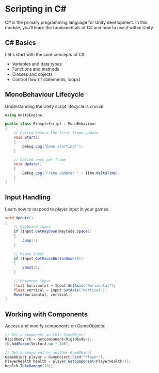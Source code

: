 
# Scripting in C#

C# is the primary programming language for Unity development. In this module, you'll learn the fundamentals of C# and how to use it within Unity.

## C# Basics

Let's start with the core concepts of C#:

* Variables and data types
* Functions and methods
* Classes and objects
* Control flow (if statements, loops)

## MonoBehaviour Lifecycle

Understanding the Unity script lifecycle is crucial:

```csharp
using UnityEngine;

public class ExampleScript : MonoBehaviour
{
    // Called before the first frame update
    void Start()
    {
        Debug.Log("Game starting!");
    }

    // Called once per frame
    void Update()
    {
        Debug.Log("Frame update: " + Time.deltaTime);
    }
}
```

## Input Handling

Learn how to respond to player input in your games:

```csharp
void Update()
{
    // Keyboard input
    if (Input.GetKeyDown(KeyCode.Space))
    {
        Jump();
    }
    
    // Mouse input
    if (Input.GetMouseButtonDown(0))
    {
        Shoot();
    }
    
    // Movement input
    float horizontal = Input.GetAxis("Horizontal");
    float vertical = Input.GetAxis("Vertical");
    Move(horizontal, vertical);
}
```

## Working with Components

Access and modify components on GameObjects:

```csharp
// Get a component on this GameObject
Rigidbody rb = GetComponent<Rigidbody>();
rb.AddForce(Vector3.up * 10f);

// Get a component on another GameObject
GameObject player = GameObject.Find("Player");
PlayerHealth health = player.GetComponent<PlayerHealth>();
health.TakeDamage(10);
```
